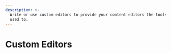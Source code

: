 ```yaml
---
description: >-
  Write or use custom editors to provide your content editors the tools they are
  used to.
---
```


# Custom Editors


